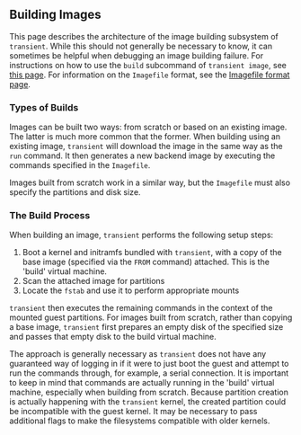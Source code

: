 ## Building Images

This page describes the architecture of the image building subsystem of
`transient`. While this should not generally be necessary to know, it can
sometimes be helpful when debugging an image building failure. For
instructions on how to use the `build` subcommand of `transient image`, see
[this page](../cli/image.md#building-images). For information on the `Imagefile`
format, see the [Imagefile format page](./format.md).

### Types of Builds

Images can be built two ways: from scratch or based on an existing image.
The latter is much more common that the former. When building using an
existing image, `transient` will download the image in the same way as
the `run` command. It then generates a new backend image by executing the
commands specified in the `Imagefile`.

Images built from scratch work in a similar way, but the `Imagefile` must
also specify the partitions and disk size.

### The Build Process

When building an image, `transient` performs the following setup steps:

1. Boot a kernel and initramfs bundled with `transient`, with a copy of the
base image (specified via the `FROM` command) attached. This is the 'build'
virtual machine.
2. Scan the attached image for partitions
3. Locate the `fstab` and use it to perform appropriate mounts

`transient` then executes the remaining commands in the context of the mounted
guest partitions. For images built from scratch, rather than copying a base
image, `transient` first prepares an empty disk of the specified size and
passes that empty disk to the build virtual machine.

The approach is generally necessary as `transient` does not have any
guaranteed way of logging in if it were to just boot the guest and attempt to
run the commands through, for example, a serial connection. It is important
to keep in mind that commands are actually running in the 'build' virtual
machine, especially when building from scratch. Because partition creation
is actually happening with the `transient` kernel, the created partition
could be incompatible with the guest kernel. It may be necessary to pass
additional flags to make the filesystems compatible with older kernels.
